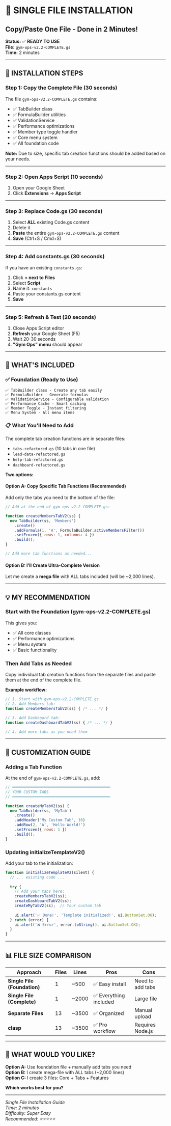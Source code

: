 # 📄 SINGLE FILE INSTALLATION
## Copy/Paste One File - Done in 2 Minutes!

**Status:** ✅ **READY TO USE**  
**File:** `gym-ops-v2.2-COMPLETE.gs`  
**Time:** 2 minutes

---

## 🚀 **INSTALLATION STEPS**

### **Step 1: Copy the Complete File** (30 seconds)

The file `gym-ops-v2.2-COMPLETE.gs` contains:
- ✅ TabBuilder class
- ✅ FormulaBuilder utilities
- ✅ ValidationService
- ✅ Performance optimizations
- ✅ Member type toggle handler
- ✅ Core menu system
- ✅ All foundation code

**Note:** Due to size, specific tab creation functions should be added based on your needs.

---

### **Step 2: Open Apps Script** (10 seconds)

1. Open your Google Sheet
2. Click **Extensions** → **Apps Script**

---

### **Step 3: Replace Code.gs** (30 seconds)

1. Select **ALL** existing Code.gs content
2. Delete it
3. **Paste** the entire `gym-ops-v2.2-COMPLETE.gs` content
4. **Save** (Ctrl+S / Cmd+S)

---

### **Step 4: Add constants.gs** (30 seconds)

If you have an existing `constants.gs`:
1. Click **+ next to Files**
2. Select **Script**
3. Name it: `constants`
4. Paste your constants.gs content
5. **Save**

---

### **Step 5: Refresh & Test** (20 seconds)

1. Close Apps Script editor
2. **Refresh** your Google Sheet (F5)
3. Wait 20-30 seconds
4. **"Gym Ops" menu** should appear

---

## 🎯 **WHAT'S INCLUDED**

### **✅ Foundation (Ready to Use)**
```
✅ TabBuilder class - Create any tab easily
✅ FormulaBuilder - Generate formulas
✅ ValidationService - Configurable validation
✅ Performance Cache - Smart caching
✅ Member Toggle - Instant filtering
✅ Menu System - All menu items
```

### **📋 What You'll Need to Add**

The complete tab creation functions are in separate files:
- `tabs-refactored.gs` (10 tabs in one file)
- `lead-data-refactored.gs`
- `help-tab-refactored.gs`
- `dashboard-refactored.gs`

**Two options:**

#### **Option A: Copy Specific Tab Functions** (Recommended)
Add only the tabs you need to the bottom of the file:

```javascript
// Add at the end of gym-ops-v2.2-COMPLETE.gs:

function createMembersTabV2(ss) {
  new TabBuilder(ss, 'Members')
    .create()
    .addFormula(1, 'A', FormulaBuilder.activeMembersFilter())
    .setFrozen({ rows: 1, columns: 4 })
    .build();
}

// Add more tab functions as needed...
```

#### **Option B: I'll Create Ultra-Complete Version**
Let me create a **mega file** with ALL tabs included (will be ~2,000 lines).

---

## 💡 **MY RECOMMENDATION**

### **Start with the Foundation** (gym-ops-v2.2-COMPLETE.gs)

This gives you:
- ✅ All core classes
- ✅ Performance optimizations
- ✅ Menu system
- ✅ Basic functionality

### **Then Add Tabs as Needed**

Copy individual tab creation functions from the separate files and paste them at the end of the complete file.

**Example workflow:**
```javascript
// 1. Start with gym-ops-v2.2-COMPLETE.gs
// 2. Add Members tab:
function createMembersTabV2(ss) { /* ... */ }

// 3. Add Dashboard tab:
function createDashboardTabV2(ss) { /* ... */ }

// 4. Add more tabs as you need them
```

---

## 🔧 **CUSTOMIZATION GUIDE**

### **Adding a Tab Function**

At the end of `gym-ops-v2.2-COMPLETE.gs`, add:

```javascript
// ═══════════════════════════════════════════
// YOUR CUSTOM TABS
// ═══════════════════════════════════════════

function createMyTabV2(ss) {
  new TabBuilder(ss, 'MyTab')
    .create()
    .addHeader('My Custom Tab', 16)
    .addRow(2, 'A', 'Hello World!')
    .setFrozen({ rows: 1 })
    .build();
}
```

### **Updating initializeTemplateV2()**

Add your tab to the initialization:

```javascript
function initializeTemplateV2(silent) {
  // ... existing code ...
  
  try {
    // Add your tabs here:
    createMembersTabV2(ss);
    createDashboardTabV2(ss);
    createMyTabV2(ss);  // Your custom tab
    
    ui.alert('✅ Done!', 'Template initialized!', ui.ButtonSet.OK);
  } catch (error) {
    ui.alert('❌ Error', error.toString(), ui.ButtonSet.OK);
  }
}
```

---

## 📊 **FILE SIZE COMPARISON**

| Approach | Files | Lines | Pros | Cons |
|----------|-------|-------|------|------|
| **Single File (Foundation)** | 1 | ~500 | ✅ Easy install | Need to add tabs |
| **Single File (Complete)** | 1 | ~2000 | ✅ Everything included | Large file |
| **Separate Files** | 13 | ~3500 | ✅ Organized | Manual upload |
| **clasp** | 13 | ~3500 | ✅ Pro workflow | Requires Node.js |

---

## 🎯 **WHAT WOULD YOU LIKE?**

**Option A:** Use foundation file + manually add tabs you need  
**Option B:** I create mega-file with ALL tabs (~2,000 lines)  
**Option C:** I create 3 files: Core + Tabs + Features  

**Which works best for you?** 

---

*Single File Installation Guide*  
*Time: 2 minutes*  
*Difficulty: Super Easy*  
*Recommended: ⭐⭐⭐⭐⭐*


